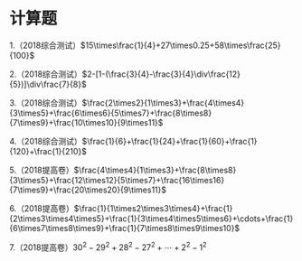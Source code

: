 # 计算题

 1.（2018综合测试）$15\times\frac{1}{4}+27\times0.25+58\times\frac{25}{100}$

 2.（2018综合测试）$2-[1-(\frac{3}{4}-\frac{3}{4}\div\frac{12}{5})]\div\frac{7}{8}$

 3.（2018综合测试）$\frac{2\times2}{1\times3}+\frac{4\times4}{3\times5}+\frac{6\times6}{5\times7}+\frac{8\times8}{7\times9}+\frac{10\times10}{9\times11}$

 4.（2018综合测试）$\frac{1}{6}+\frac{1}{24}+\frac{1}{60}+\frac{1}{120}+\frac{1}{210}$

 5.（2018提高卷）$\frac{4\times4}{1\times3}+\frac{8\times8}{3\times5}+\frac{12\times12}{5\times7}+\frac{16\times16}{7\times9}+\frac{20\times20}{9\times11}$

 6.（2018提高卷）$\frac{1}{1\times2\times3\times4}+\frac{1}{2\times3\times4\times5}+\frac{1}{3\times4\times5\times6}+\cdots+\frac{1}{6\times7\times8\times9}+\frac{1}{7\times8\times9\times10}$

 7.（2018提高卷）$30^2-29^2+28^2-27^2+\cdots+2^2-1^2$


